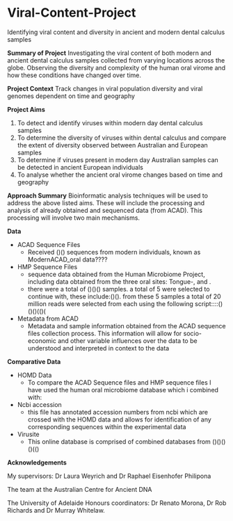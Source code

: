 # Viral-Content-Project
Identifying viral content and diversity in ancient and modern dental calculus samples

**Summary of Project**
Investigating the viral content of both modern and ancient dental calculus samples collected from varying locations across the globe. Observing the diversity and complexity of the human oral virome and how these conditions have changed over time. 

**Project Context**
Track changes in viral population diversity and viral genomes dependent on time and geography 

**Project Aims**

 1. To detect and identify viruses within modern day dental calculus samples
 2. To determine the diversity of viruses within dental calculus and compare the extent of diversity observed between Australian and European samples
 3. To determine if viruses present in modern day Australian samples can be detected in ancient European individuals
 4. To analyse whether the ancient oral virome changes based on time and geography

**Approach Summary**
Bioinformatic analysis techniques will be used to address the above listed aims. These will include the processing and analysis of already obtained and sequenced data (from ACAD). This processing will involve two main mechanisms. 

**Data**
 - ACAD Sequence Files
	 - Received ()() sequences from modern individuals, known as ModernACAD_oral data????
 - HMP Sequence Files
	 - sequence data obtained from the Human Microbiome Project, including data obtained from the three oral sites: Tongue-, and .
	 - there were a total of ()()() samples. a total of 5 were selected to continue with, these include:()(). from these 5 samples a total of 20 million reads were selected from each using the following script::::()()()(()( 
 - Metadata from ACAD
	 - Metadata and sample information obtained from the ACAD sequence files collection process. This information will allow for socio-economic and other variable influences over the data to be understood and interpreted in context to the data

**Comparative Data**
 - HOMD Data
	 - To compare the ACAD Sequence files and HMP sequence files I have used the human oral microbiome database which i combined with:
 - Ncbi accession 
	 - this file has annotated accession numbers from ncbi which are crossed with the HOMD data and allows for identification of any corresponding sequences within the experimental data
 - Virusite 
	 - This online database is comprised of combined databases from ()()()()(()

**Acknowledgements**

My supervisors: Dr Laura Weyrich and Dr Raphael Eisenhofer Philipona 

The team at the Australian Centre for Ancient DNA

The University of Adelaide Honours coordinators: Dr Renato Morona, Dr Rob Richards and Dr Murray Whitelaw. 
